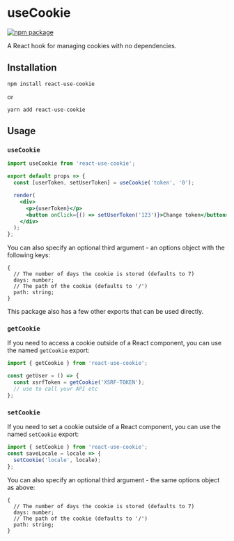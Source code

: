 # useCookie

[![npm package][npm-badge]][npm]

A React hook for managing cookies with no dependencies.

## Installation

```
npm install react-use-cookie
```

or

```
yarn add react-use-cookie
```

## Usage

### `useCookie`

```jsx
import useCookie from 'react-use-cookie';

export default props => {
  const [userToken, setUserToken] = useCookie('token', '0');

  render(
    <div>
      <p>{userToken}</p>
      <button onClick={() => setUserToken('123')}>Change token</button>
    </div>
  );
};
```

You can also specify an optional third argument - an options object with the following keys:

```tsx
{
  // The number of days the cookie is stored (defaults to 7)
  days: number;
  // The path of the cookie (defaults to '/')
  path: string;
}
```

This package also has a few other exports that can be used directly.

### `getCookie`

If you need to access a cookie outside of a React component, you can use the named `getCookie` export:

```jsx
import { getCookie } from 'react-use-cookie';

const getUser = () => {
  const xsrfToken = getCookie('XSRF-TOKEN');
  // use to call your API etc
};
```

### `setCookie`

If you need to set a cookie outside of a React component, you can use the named `setCookie` export:

```jsx
import { setCookie } from 'react-use-cookie';
const saveLocale = locale => {
  setCookie('locale', locale);
};
```

You can also specify an optional third argument - the same options object as above:

```tsx
{
  // The number of days the cookie is stored (defaults to 7)
  days: number;
  // The path of the cookie (defaults to '/')
  path: string;
}
```

[npm-badge]: https://img.shields.io/npm/v/react-use-cookie.svg
[npm]: https://www.npmjs.org/package/react-use-cookie
